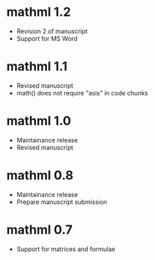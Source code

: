 # mathml 1.2

* Revision 2 of manuscript
* Support for MS Word

# mathml 1.1

* Revised manuscript
* math() does not require "asis" in code chunks

# mathml 1.0

* Maintainance release
* Revised manuscript

# mathml 0.8

* Maintainance release
* Prepare manuscript submission

# mathml 0.7

* Support for matrices and formulae

